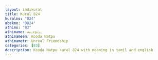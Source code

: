 ```yaml
---
layout: indikural
title: Kural 824
kuralno: "824"
abskno: "0824"
athino: "83"
athiname: கூடாநட்பு
athinameen: Kooda Natpu
athinametr: Unreal Friendship
categories: [83]
description: Kooda Natpu kural 824 with meaning in tamil and english 
---
```


